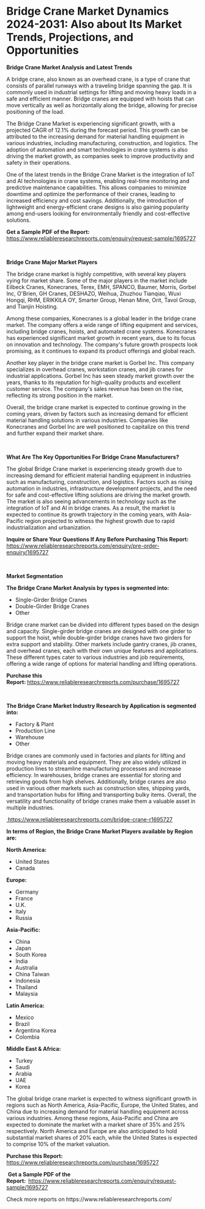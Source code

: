 <p><h1>Bridge Crane Market Dynamics 2024-2031: Also about Its Market Trends, Projections, and Opportunities</h1></p><p><strong>Bridge Crane Market Analysis and Latest Trends</strong></p>
<p><p>A bridge crane, also known as an overhead crane, is a type of crane that consists of parallel runways with a traveling bridge spanning the gap. It is commonly used in industrial settings for lifting and moving heavy loads in a safe and efficient manner. Bridge cranes are equipped with hoists that can move vertically as well as horizontally along the bridge, allowing for precise positioning of the load.</p><p>The Bridge Crane Market is experiencing significant growth, with a projected CAGR of 12.1% during the forecast period. This growth can be attributed to the increasing demand for material handling equipment in various industries, including manufacturing, construction, and logistics. The adoption of automation and smart technologies in crane systems is also driving the market growth, as companies seek to improve productivity and safety in their operations.</p><p>One of the latest trends in the Bridge Crane Market is the integration of IoT and AI technologies in crane systems, enabling real-time monitoring and predictive maintenance capabilities. This allows companies to minimize downtime and optimize the performance of their cranes, leading to increased efficiency and cost savings. Additionally, the introduction of lightweight and energy-efficient crane designs is also gaining popularity among end-users looking for environmentally friendly and cost-effective solutions.</p></p>
<p><strong>Get a Sample PDF of the Report:&nbsp;</strong> <a href="https://www.reliableresearchreports.com/enquiry/request-sample/1695727">https://www.reliableresearchreports.com/enquiry/request-sample/1695727</a></p>
<p>&nbsp;</p>
<p><strong>Bridge Crane Major Market Players</strong></p>
<p><p>The bridge crane market is highly competitive, with several key players vying for market share. Some of the major players in the market include Eilbeck Cranes, Konecranes, Terex, EMH, SPANCO, Baumer, Morris, Gorbel Inc, O'Brien, GH Cranes, DESHAZO, Weihua, Zhuzhou Tianqiao, Wuxi Hongqi, RHM, ERIKKILA OY, Smarter Group, Henan Mine, Orit, Tavol Group, and Tianjin Hoisting.</p><p>Among these companies, Konecranes is a global leader in the bridge crane market. The company offers a wide range of lifting equipment and services, including bridge cranes, hoists, and automated crane systems. Konecranes has experienced significant market growth in recent years, due to its focus on innovation and technology. The company's future growth prospects look promising, as it continues to expand its product offerings and global reach.</p><p>Another key player in the bridge crane market is Gorbel Inc. This company specializes in overhead cranes, workstation cranes, and jib cranes for industrial applications. Gorbel Inc has seen steady market growth over the years, thanks to its reputation for high-quality products and excellent customer service. The company's sales revenue has been on the rise, reflecting its strong position in the market.</p><p>Overall, the bridge crane market is expected to continue growing in the coming years, driven by factors such as increasing demand for efficient material handling solutions in various industries. Companies like Konecranes and Gorbel Inc are well positioned to capitalize on this trend and further expand their market share.</p></p>
<p>&nbsp;</p>
<p><strong>What Are The Key Opportunities For Bridge Crane Manufacturers?</strong></p>
<p><p>The global Bridge Crane market is experiencing steady growth due to increasing demand for efficient material handling equipment in industries such as manufacturing, construction, and logistics. Factors such as rising automation in industries, infrastructure development projects, and the need for safe and cost-effective lifting solutions are driving the market growth. The market is also seeing advancements in technology such as the integration of IoT and AI in bridge cranes. As a result, the market is expected to continue its growth trajectory in the coming years, with Asia-Pacific region projected to witness the highest growth due to rapid industrialization and urbanization.</p></p>
<p><strong>Inquire or Share Your Questions If Any Before Purchasing This Report:</strong> <a href="https://www.reliableresearchreports.com/enquiry/pre-order-enquiry/1695727">https://www.reliableresearchreports.com/enquiry/pre-order-enquiry/1695727</a></p>
<p>&nbsp;</p>
<p><strong>Market Segmentation</strong></p>
<p><strong>The Bridge Crane Market Analysis by types is segmented into:</strong></p>
<p><ul><li>Single-Girder Bridge Cranes</li><li>Double-Girder Bridge Cranes</li><li>Other</li></ul></p>
<p><p>Bridge crane market can be divided into different types based on the design and capacity. Single-girder bridge cranes are designed with one girder to support the hoist, while double-girder bridge cranes have two girders for extra support and stability. Other markets include gantry cranes, jib cranes, and overhead cranes, each with their own unique features and applications. These different types cater to various industries and job requirements, offering a wide range of options for material handling and lifting operations.</p></p>
<p><strong>Purchase this Report:&nbsp;</strong><a href="https://www.reliableresearchreports.com/purchase/1695727">https://www.reliableresearchreports.com/purchase/1695727</a></p>
<p>&nbsp;</p>
<p><strong>The Bridge Crane Market Industry Research by Application is segmented into:</strong></p>
<p><ul><li>Factory & Plant</li><li>Production Line</li><li>Warehouse</li><li>Other</li></ul></p>
<p><p>Bridge cranes are commonly used in factories and plants for lifting and moving heavy materials and equipment. They are also widely utilized in production lines to streamline manufacturing processes and increase efficiency. In warehouses, bridge cranes are essential for storing and retrieving goods from high shelves. Additionally, bridge cranes are also used in various other markets such as construction sites, shipping yards, and transportation hubs for lifting and transporting bulky items. Overall, the versatility and functionality of bridge cranes make them a valuable asset in multiple industries.</p></p>
<p><a href="https://www.reliableresearchreports.com/bridge-crane-r1695727">&nbsp;https://www.reliableresearchreports.com/bridge-crane-r1695727</a></p>
<p><strong>In terms of Region, the Bridge Crane Market Players available by Region are:</strong></p>
<p>
    <p> <strong> North America: </strong>
        <ul>
            <li>United States</li>
            <li>Canada</li>
        </ul>
        </p> 
    <p> <strong> Europe: </strong>
        <ul>
            <li>Germany</li>
            <li>France</li>
            <li>U.K.</li>
            <li>Italy</li>
            <li>Russia</li>
        </ul>
        </p> 
    <p> <strong> Asia-Pacific: </strong>
        <ul>
            <li>China</li>
            <li>Japan</li>
            <li>South Korea</li>
            <li>India</li>
            <li>Australia</li>
            <li>China Taiwan</li>
            <li>Indonesia</li>
            <li>Thailand</li>
            <li>Malaysia</li>
        </ul>
        </p> 
    <p> <strong> Latin America: </strong>
        <ul>
            <li>Mexico</li>
            <li>Brazil</li>
            <li>Argentina Korea</li>
            <li>Colombia</li>
        </ul>
        </p> 
    <p> <strong> Middle East & Africa: </strong>
        <ul>
            <li>Turkey</li>
            <li>Saudi</li>
            <li>Arabia</li>
            <li>UAE</li>
            <li>Korea</li>
        </ul>
    </p>
    </p>
<p><p>The global bridge crane market is expected to witness significant growth in regions such as North America, Asia-Pacific, Europe, the United States, and China due to increasing demand for material handling equipment across various industries. Among these regions, Asia-Pacific and China are expected to dominate the market with a market share of 35% and 25% respectively. North America and Europe are also anticipated to hold substantial market shares of 20% each, while the United States is expected to comprise 10% of the market valuation.</p></p>
<p><strong>Purchase this Report: </strong><a href="https://www.reliableresearchreports.com/purchase/1695727">https://www.reliableresearchreports.com/purchase/1695727</a></p>
<p>&nbsp;<strong>Get a Sample PDF of the Report:&nbsp;&nbsp;</strong><a href="https://www.reliableresearchreports.com/enquiry/request-sample/1695727">https://www.reliableresearchreports.com/enquiry/request-sample/1695727</a></p>
<p><strong></strong></p>
<p>Check more reports on https://www.reliableresearchreports.com/</p>